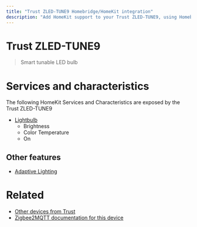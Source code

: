 ```yaml
---
title: "Trust ZLED-TUNE9 Homebridge/HomeKit integration"
description: "Add HomeKit support to your Trust ZLED-TUNE9, using Homebridge, Zigbee2MQTT and homebridge-z2m."
---
```

<!---
This file has been GENERATED using src/docgen/docgen.ts
DO NOT EDIT THIS FILE MANUALLY!
-->
# Trust ZLED-TUNE9
> Smart tunable LED bulb


# Services and characteristics
The following HomeKit Services and Characteristics are exposed by
the Trust ZLED-TUNE9

* [Lightbulb](../../light.md)
  * Brightness
  * Color Temperature
  * On

## Other features
* [Adaptive Lighting](../../light.md)

# Related
* [Other devices from Trust](../index.md#trust)
* [Zigbee2MQTT documentation for this device](https://www.zigbee2mqtt.io/devices/ZLED-TUNE9.html)